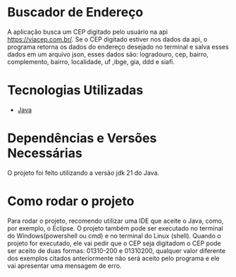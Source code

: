 # Buscador de Endereço 
A aplicação busca um CEP digitado pelo usuário na api https://viacep.com.br/. Se o CEP digitado estiver nos dados da api, o programa retorna os dados do endereço desejado no terminal e salva esses dados em um arquivo json, esses dados são: logradouro, cep, bairro, complemento, bairro, localidade, uf ,ibge, gia, ddd  e siafi. 

# Tecnologias Utilizadas 
* [Java](https://www.java.com/pt-BR/)

# Dependências e Versões Necessárias 
O projeto foi feito utilizando a versão jdk 21 do Java.  

# Como rodar o projeto

Para rodar o projeto, recomendo utilizar uma IDE que aceite o Java, como, por exemplo, o Eclipse. O projeto também pode ser executado no terminal do Windows(powershell ou cmd) e no terminal do Linux (shell). Quando o projeto for executado, ele vai pedir que o CEP seja digitadom o CEP pode ser aceito de duas formas: 01310-200 e 01310200, qualquer valor diferente dos exemplos citados anteriormente não será aceito pelo programa e ele vai apresentar uma mensagem de erro.
